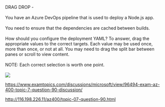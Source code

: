 DRAG DROP -<br/><br/>You have an Azure DevOps pipeline that is used to deploy a Node.js app.<br/><br/>You need to ensure that the dependencies are cached between builds.<br/><br/>How should you configure the deployment YAML? To answer, drag the appropriate values to the correct targets. Each value may be used once, more than once, or not at all. You may need to drag the split bar between panes or scroll to view content.<br/><br/>NOTE: Each correct selection is worth one point.<br/><br/><img src="https://img.examtopics.com/az-400/image33.png"/><p><a href="https://www.examtopics.com/discussions/microsoft/view/96494-exam-az-400-topic-7-question-90-discussion/">https://www.examtopics.com/discussions/microsoft/view/96494-exam-az-400-topic-7-question-90-discussion/</a></p><p><a href="http://116.198.226.11/az400/topic-07-question-90.html">http://116.198.226.11/az400/topic-07-question-90.html</a></p><script src="https://giscus.app/client.js"                    data-repo="azsamples/az204"                    data-repo-id="R_kgDOMRXzDQ"                    data-category="General"                    data-category-id="DIC_kwDOMRXzDc4Cgi27"                    data-mapping="pathname"                    data-strict="1"                    data-reactions-enabled="0"                    data-emit-metadata="0"                    data-input-position="bottom"                    data-theme="preferred_color_scheme"                    data-lang="en"                    crossorigin="anonymous"                    async>                    </script>